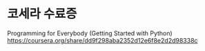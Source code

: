 # 코세라 수료증
Programming for Everybody (Getting Started with Python) <https://coursera.org/share/dd9f298aba2352d12e6f8e2d2d98338c>
